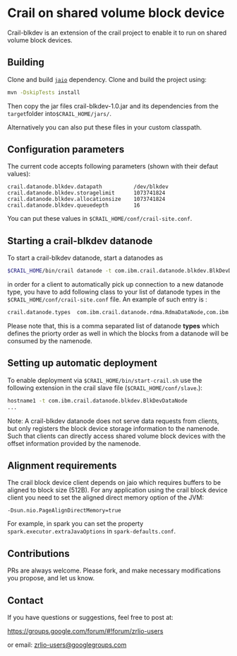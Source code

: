 # Crail on shared volume block deviceCrail-blkdev is an extension of the crail project to enable itto run on shared volume block devices.## BuildingClone and build [`jaio`](https://www.github.com/zrlio/jaio) dependency.Clone and build the project using:```bashmvn -DskipTests install```Then copy the jar files crail-blkdev-1.0.jar and its dependencies from the`target`folder into`$CRAIL_HOME/jars/`.Alternatively you can also put these files in your custom classpath.## Configuration parametersThe current code accepts following parameters (shown with their defaut values):```crail.datanode.blkdev.datapath          /dev/blkdevcrail.datanode.blkdev.storagelimit      1073741824crail.datanode.blkdev.allocationsize    1073741824crail.datanode.blkdev.queuedepth        16```You can put these values in `$CRAIL_HOME/conf/crail-site.conf`.## Starting a crail-blkdev datanode To start a crail-blkdev datanode, start a datanodes as ```bash $CRAIL_HOME/bin/crail datanode -t com.ibm.crail.datanode.blkdev.BlkDevDataNode```in order for a client to automatically pick up connection to a new datanode type, you have to add following class to your list of datanode types in the`$CRAIL_HOME/conf/crail-site.conf` file. An example of such entry is :```bashcrail.datanode.types  com.ibm.crail.datanode.rdma.RdmaDataNode,com.ibm.crail.datanode.blkdev.BlkDevDataNode```Please note that, this is a comma separated list of datanode **types** which defines the priorty order as well in which the blocks from a datanode will be consumed by the namenode. ## Setting up automatic deploymentTo enable deployment via `$CRAIL_HOME/bin/start-crail.sh` use the following extension in the crail slave file (`$CRAIL_HOME/conf/slave`.): ```bashhostname1 -t com.ibm.crail.datanode.blkdev.BlkDevDataNode...```Note: A crail-blkdev datanode does not serve data requests from clients, butonly registers the block device storage information to the namenode. Such thatclients can directly access shared volume block devices with the offset information providedby the namenode.## Alignment requirementsThe crail block device client depends on jaio which requires buffers to be aligned toblock size (512B). For any application using the crail block device client you needto set the aligned direct memory option of the JVM:```-Dsun.nio.PageAlignDirectMemory=true```For example, in spark you can set the property `spark.executor.extraJavaOptions` in`spark-defaults.conf`.## ContributionsPRs are always welcome. Please fork, and make necessary modifications you propose, and let us know.## ContactIf you have questions or suggestions, feel free to post at:https://groups.google.com/forum/#!forum/zrlio-usersor email: zrlio-users@googlegroups.com  